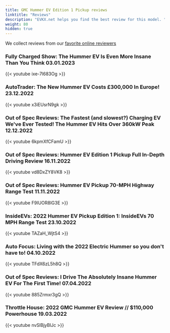 ```yaml
---
title: GMC Hummer EV Edition 1 Pickup reviews
linktitle: "Reviews"
description: "EVKX.net helps you find the best review for this model. "
weight: 80
hidden: true
---
```

We collect reviews from our [favorite online reviewers](/guides/evreviewers/)

### Fully Charged Show: The Hummer EV Is Even More Insane Than You Think 03.01.2023

{{< youtube ixe-7l683Og >}}

### AutoTrader: The New Hummer EV Costs £300,000 In Europe! 23.12.2022

{{< youtube x3iEUsrN9gk >}}

### Out of Spec Reviews: The Fastest (and slowest?) Charging EV We've Ever Tested! The Hummer EV Hits Over 360kW Peak 12.12.2022

{{< youtube 6kpmXfCFamU >}}

### Out of Spec Reviews: Hummer EV Edition 1 Pickup Full In-Depth Driving Review 16.11.2022

{{< youtube vd8DxZY8VK8 >}}

### Out of Spec Reviews: Hummer EV Pickup 70-MPH Highway Range Test 11.11.2022

{{< youtube F9IUOR8lG3E >}}

### InsideEVs: 2022 Hummer EV Pickup Edition 1: InsideEVs 70 MPH Range Test 23.10.2022

{{< youtube TAZaH_WjtS4 >}}

### Auto Focus: Living with the 2022 Electric Hummer so you don't have to! 04.10.2022

{{< youtube TFdX6zL5h8Q >}}

### Out of Spec Reviews: I Drive The Absolutely Insane Hummer EV For The First Time! 07.04.2022

{{< youtube 885Zrmxr3gQ >}}

### Throttle House: 2022 GMC Hummer EV Review // $110,000 Powerhouse 19.03.2022

{{< youtube nvSlBjyBlJc >}}

